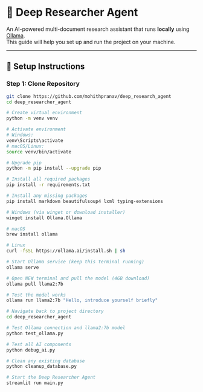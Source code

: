 # 🧠 Deep Researcher Agent

An AI-powered multi-document research assistant that runs **locally** using [Ollama](https://ollama.ai).  
This guide will help you set up and run the project on your machine.

---

## 🚀 Setup Instructions

### Step 1: Clone Repository
```bash
git clone https://github.com/mohithpranav/deep_research_agent
cd deep_researcher_agent

# Create virtual environment
python -m venv venv

# Activate environment
# Windows:
venv\Scripts\activate
# macOS/Linux:
source venv/bin/activate

# Upgrade pip
python -m pip install --upgrade pip

# Install all required packages
pip install -r requirements.txt

# Install any missing packages
pip install markdown beautifulsoup4 lxml typing-extensions

# Windows (via winget or download installer)
winget install Ollama.Ollama

# macOS
brew install ollama

# Linux
curl -fsSL https://ollama.ai/install.sh | sh

# Start Ollama service (keep this terminal running)
ollama serve

# Open NEW terminal and pull the model (4GB download)
ollama pull llama2:7b

# Test the model works
ollama run llama2:7b "Hello, introduce yourself briefly"

# Navigate back to project directory
cd deep_researcher_agent

# Test Ollama connection and llama2:7b model
python test_ollama.py

# Test all AI components
python debug_ai.py

# Clean any existing database
python cleanup_database.py

# Start the Deep Researcher Agent
streamlit run main.py

